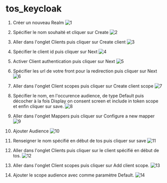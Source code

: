 # tos_keycloak

1. Créer un nouveau Realm
![1](https://github.com/NRichet/tos_keycloak/assets/87064243/b0a36e53-0c82-45c3-9f3f-b5348dd9f850)

2. Spécifier le nom souhaité et cliquer sur Create
![2](https://github.com/NRichet/tos_keycloak/assets/87064243/ebda9ba8-90d7-4f6d-a16e-6b87e9b6bff4)

3. Aller dans l'onglet Clients puis cliquer sur Create client
![3](https://github.com/NRichet/tos_keycloak/assets/87064243/4f701da1-c24a-4d9b-8f5c-97a93cfdd811)

4. Spécifier le client id puis cliquer sur Next
![4](https://github.com/NRichet/tos_keycloak/assets/87064243/f9c64c5e-ddb3-4215-bbb9-85e58e3733eb)

5. Activer Client authentication puis cliquer sur Next
![5](https://github.com/NRichet/tos_keycloak/assets/87064243/d142cf5e-42e3-4a56-88fb-2a5070a09a2f)

6. Spécifier les url de votre front pour la redirection puis cliquer sur Next
![6](https://github.com/NRichet/tos_keycloak/assets/87064243/a349b927-5ccc-48af-8f91-f37478aa0b4e)

7. Aller dans l'onglet Client scopes puis cliquer sur Create client scope 
![7](https://github.com/NRichet/tos_keycloak/assets/87064243/2352fa32-6648-4440-a7ab-87e220fe163d)

8. Spécifier le nom, en l'occurence audience, de type Default puis décocher à la fois Display on consent screen et include in token scope et enfin cliquer sur save.
![8](https://github.com/NRichet/tos_keycloak/assets/87064243/b075b4c2-c5ee-415a-85ac-f41fe21a6c1f)

9. Aller dans l'onglet Mappers puis cliquer sur Configure a new mapper
![9](https://github.com/NRichet/tos_keycloak/assets/87064243/c50ba154-8a68-41ff-a47a-0737f9dcfb50)

10. Ajouter Audience
![10](https://github.com/NRichet/tos_keycloak/assets/87064243/dc7256c7-17cf-4cfb-a5e0-910387248736)

11. Renseigner le nom spécifié en début de tos puis cliquer sur save
![11](https://github.com/NRichet/tos_keycloak/assets/87064243/6b7b3d23-3bb8-442c-8681-6dd7ebef1751)

12. Aller dans l'onglet Clients puis cliquer sur le client spécifié en début de tos.
![12](https://github.com/NRichet/tos_keycloak/assets/87064243/545a975c-3c6b-40b9-8e9d-a7acfcdb050c)

13. Aller dans l'onglet Client scopes puis cliquer sur Add client scope.
![13](https://github.com/NRichet/tos_keycloak/assets/87064243/bb1fa136-b001-4d13-9d3d-57abc158f7f2)

14. Ajouter le scope audience avec comme paramètre Default.
![14](https://github.com/NRichet/tos_keycloak/assets/87064243/87eaffa9-0be1-42e4-adee-6dd9c4943fb8)
